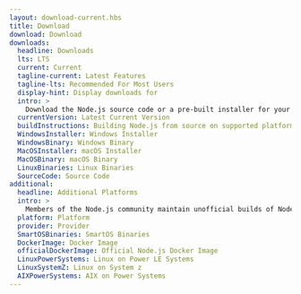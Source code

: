 ```yaml
---
layout: download-current.hbs
title: Download
download: Download
downloads:
  headline: Downloads
  lts: LTS
  current: Current
  tagline-current: Latest Features
  tagline-lts: Recommended For Most Users
  display-hint: Display downloads for
  intro: >
    Download the Node.js source code or a pre-built installer for your platform, and start developing today.
  currentVersion: Latest Current Version
  buildInstructions: Building Node.js from source on supported platforms
  WindowsInstaller: Windows Installer
  WindowsBinary: Windows Binary
  MacOSInstaller: macOS Installer
  MacOSBinary: macOS Binary
  LinuxBinaries: Linux Binaries
  SourceCode: Source Code
additional:
  headline: Additional Platforms
  intro: >
    Members of the Node.js community maintain unofficial builds of Node.js for additional platforms. Note that such builds are not supported by the Node.js core team and may not yet be at the same build level as current Node.js release.
  platform: Platform
  provider: Provider
  SmartOSBinaries: SmartOS Binaries
  DockerImage: Docker Image
  officialDockerImage: Official Node.js Docker Image
  LinuxPowerSystems: Linux on Power LE Systems
  LinuxSystemZ: Linux on System z
  AIXPowerSystems: AIX on Power Systems
---
```


